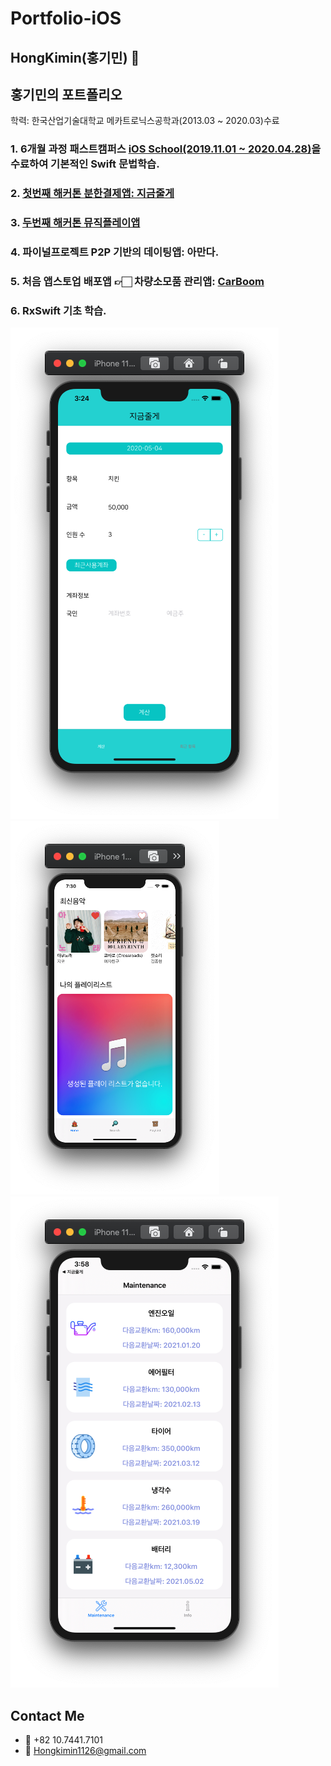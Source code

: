 # Portfolio-iOS
## HongKimin(홍기민) 

## 홍기민의 포트폴리오

학력: 한국산업기술대학교 메카트로닉스공학과(2013.03 ~ 2020.03)수료

### 1. 6개월 과정 패스트캠퍼스 [iOS School(2019.11.01 ~ 2020.04.28)](https://github.com/hongkimin1126/iOS-FastCampus)을 수료하여 기본적인 Swift 문법학습.
### 2. [첫번째 해커톤 분한결제앱: 지금줄게](https://github.com/hongkimin1126/iOS-AppProject_GoDutch)
### 3. [두번째 해커톤 뮤직플레이앱](https://github.com/hongkimin1126/iOS-AppProject_MusicPlayer)
### 4. 파이널프로젝트 P2P 기반의 데이팅앱: 아만다.
### 5. 처음 앱스토업 배포앱 👉🏻 차량소모품 관리앱: [CarBoom](https://github.com/hongkimin1126/iOS-AppStore_CarBoom)
### 6. RxSwift 기초 학습.

![ex_screenshot](https://github.com/hongkimin1126/ImageUpload/blob/master/지금줄게사진/1.png?raw=true)
![ex_screenshot](https://github.com/hongkimin1126/ImageUpload/blob/master/뮤직앱사진/1.png?raw=true)
![ex_screenshot](https://github.com/hongkimin1126/ImageUpload/blob/master/카붐사진/1.png?raw=true)

## Contact Me
- 📱 +82 10.7441.7101
- 📧 Hongkimin1126@gmail.com
